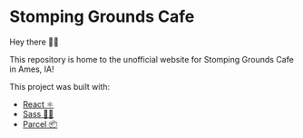 # Stomping Grounds Cafe

Hey there 👋🏼

This repository is home to the unofficial website for Stomping Grounds Cafe in Ames, IA!

This project was built with:

* [React ⚛️](https://reactjs.org/)
* [Sass 💁🏼‍](https://sass-lang.com/)
* [Parcel 📦](https://parceljs.org/)